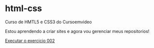 # html-css
 Curso de HMTL5 e CSS3 do Cursoemvideo

 Estou aprendendo a criar sites e agora vou gerenciar meus repositorios!

 <a href= "https://limagl.github.io/html-css/desafios/desafio02/"> Executar o exercicio 002

